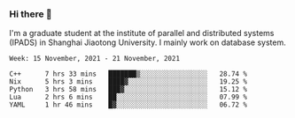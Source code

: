 ### Hi there 👋

I'm a graduate student at the institute of parallel and distributed systems (IPADS) in Shanghai Jiaotong University. I mainly work on database system.

<!--START_SECTION:waka-->
```text
Week: 15 November, 2021 - 21 November, 2021

C++      7 hrs 33 mins   ███████▒░░░░░░░░░░░░░░░░░   28.74 % 
Nix      5 hrs 3 mins    ████▓░░░░░░░░░░░░░░░░░░░░   19.25 % 
Python   3 hrs 58 mins   ███▓░░░░░░░░░░░░░░░░░░░░░   15.12 % 
Lua      2 hrs 6 mins    ██░░░░░░░░░░░░░░░░░░░░░░░   07.99 % 
YAML     1 hr 46 mins    █▓░░░░░░░░░░░░░░░░░░░░░░░   06.72 % 
```
<!--END_SECTION:waka-->

<!--
**yqmmm/yqmmm** is a ✨ _special_ ✨ repository because its `README.md` (this file) appears on your GitHub profile.

Here are some ideas to get you started:

- 🔭 I’m currently working on ...
- 🌱 I’m currently learning ...
- 👯 I’m looking to collaborate on ...
- 🤔 I’m looking for help with ...
- 💬 Ask me about ...
- 📫 How to reach me: ...
- 😄 Pronouns: ...
- ⚡ Fun fact: ...
-->
